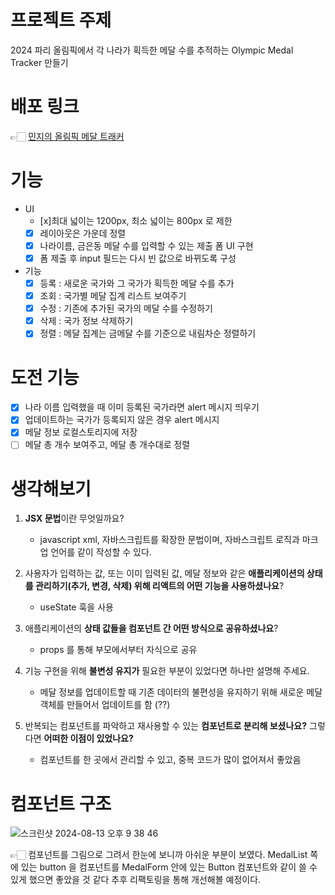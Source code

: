 # 프로젝트 주제

2024 파리 올림픽에서 각 나라가 획득한 메달 수를 추적하는 Olympic Medal Tracker 만들기

# 배포 링크

👉🏻 [민지의 올림픽 메달 트래커](https://olympic-medal-tracker.netlify.app/)

# 기능

- UI
  - [x]최대 넓이는 1200px, 최소 넓이는 800px 로 제한
  - [x] 레이아웃은 가운데 정렬
  - [x] 나라이름, 금은동 메달 수를 입력할 수 있는 제출 폼 UI 구현
  - [x] 폼 제출 후 input 필드는 다시 빈 값으로 바뀌도록 구성
- 기능
  - [x] 등록 : 새로운 국가와 그 국가가 획득한 메달 수를 추가
  - [x] 조회 : 국가별 메달 집계 리스트 보여주기
  - [x] 수정 : 기존에 추가된 국가의 메달 수를 수정하기
  - [x] 삭제 : 국가 정보 삭제하기
  - [x] 정렬 : 메달 집계는 금메달 수를 기준으로 내림차순 정렬하기

# 도전 기능

- [x] 나라 이름 입력했을 때 이미 등록된 국가라면 alert 메시지 띄우기
- [x] 업데이트하는 국가가 등록되지 않은 경우 alert 메시지
- [x] 메달 정보 로컬스토리지에 저장
- [ ] 메달 총 개수 보여주고, 메달 총 개수대로 정렬

# 생각해보기

1. **JSX 문법**이란 무엇일까요?

   - javascript xml, 자바스크립트를 확장한 문법이며, 자바스크립트 로직과 마크업 언어를 같이 작성할 수 있다.

2. 사용자가 입력하는 값, 또는 이미 입력된 값, 메달 정보와 같은 **애플리케이션의 상태를 관리하기(추가, 변경, 삭제) 위해 리액트의 어떤 기능을 사용하셨나요**?

   - useState 훅을 사용

3. 애플리케이션의 **상태 값들을 컴포넌트 간 어떤 방식으로 공유하셨나요**?

   - props 를 통해 부모에서부터 자식으로 공유

4. 기능 구현을 위해 **불변성 유지가** 필요한 부분이 있었다면 하나만 설명해 주세요.

   - 메달 정보를 업데이트할 때 기존 데이터의 불편성을 유지하기 위해 새로운 메달 객체를 만들어서 업데이트를 함 (??)

5. 반복되는 컴포넌트를 파악하고 재사용할 수 있는 **컴포넌트로 분리해 보셨나요?** 그렇다면 **어떠한 이점이 있었나요?**
   - 컴포넌트를 한 곳에서 관리할 수 있고, 중복 코드가 많이 없어져서 좋았음

# 컴포넌트 구조

![스크린샷 2024-08-13 오후 9 38 46](https://github.com/user-attachments/assets/76b5be94-5f51-4611-9d14-1b74054cb959)

👉🏻 컴포넌트를 그림으로 그려서 한눈에 보니까 아쉬운 부분이 보였다. MedalList 쪽에 있는 button 을 컴포넌트를 MedalForm 안에 있는 Button 컴포넌트와 같이 쓸 수 있게 했으면 좋았을 것 같다
추후 리팩토링을 통해 개선해볼 예정이다.
